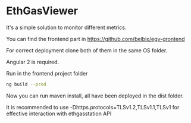 # EthGasViewer
It's a simple solution to monitor different metrics.


You can find the frontend part in https://github.com/belbix/egv-grontend

For correct deployment clone both of them in the same OS folder.

Angular 2 is required.

Run in the frontend project folder 
```bash
ng build --prod
```

Now you can run maven install, all have been deployed in the dist folder.

It is recommended to use -Dhttps.protocols=TLSv1.2,TLSv1.1,TLSv1 for effective interaction with ethgasstation API
